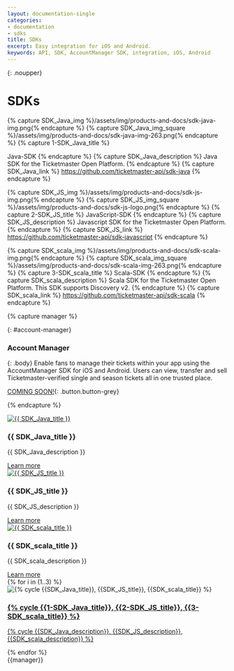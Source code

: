 ```yaml
---
layout: documentation-single
categories:
- documentation
- sdks
title: SDKs
excerpt: Easy integration for iOS and Android.
keywords: API, SDK, AccountManager SDK, integration, iOS, Android
---
```



{: .noupper}
# SDKs

{% capture SDK_Java_img %}/assets/img/products-and-docs/sdk-java-img.png{% endcapture %}
{% capture SDK_Java_img_square %}/assets/img/products-and-docs/sdk-java-img-263.png{% endcapture %}
{% capture 1-SDK_Java_title %}

Java-SDK
{% endcapture %}
{% capture SDK_Java_description %}
Java SDK for the Ticketmaster Open Platform. 
{% endcapture %}
{% capture SDK_Java_link %}
https://github.com/ticketmaster-api/sdk-java
{% endcapture %}

{% capture SDK_JS_img %}/assets/img/products-and-docs/sdk-js-img.png{% endcapture %}
{% capture SDK_JS_img_square %}/assets/img/products-and-docs/sdk-js-logo.png{% endcapture %}
{% capture 2-SDK_JS_title %}
JavaScript-SDK
{% endcapture %}
{% capture SDK_JS_description %}
Javascript SDK for the Ticketmaster Open Platform.
{% endcapture %}
{% capture SDK_JS_link %}
https://github.com/ticketmaster-api/sdk-javascript
{% endcapture %}

{% capture SDK_scala_img %}/assets/img/products-and-docs/sdk-scala-img.png{% endcapture %}
{% capture SDK_scala_img_square %}/assets/img/products-and-docs/sdk-scala-img-263.png{% endcapture %}
{% capture 3-SDK_scala_title %}
Scala-SDK
{% endcapture %}
{% capture SDK_scala_description %}
Scala SDK for the Ticketmaster Open Platform. This SDK supports Discovery v2.
{% endcapture %}
{% capture SDK_scala_link %}
https://github.com/ticketmaster-api/sdk-scala
{% endcapture %}

{% capture manager %}

{: #account-manager}
### Account Manager

{: .body}
Enable fans to manage their tickets within your app using 
the AccountManager SDK for iOS and Android. Users can 
view, transfer and sell Ticketmaster-verified single and 
season tickets all in one trusted place.

[COMING SOON!](javascript:void(0)){: .button.button-grey}

{% endcapture %}


<div class="no-desktop" markdown="1">
  <div class="raw" id="sdk-java"> 
    <div class="col-xs-12 col-sm-12 col-md-9 col-lg-10">        
        <div class="tutorials-article">                
            <a href="{{ SDK_Java_link }}"><img src=" {{ SDK_Java_img }} " class="image" alt="{{ SDK_Java_title }}"/></a>                
            <div class="announcement">
                <h3>{{ SDK_Java_title }}</h3>
                <p>{{ SDK_Java_description }}</p>
                <a class="button button-blue" href="{{ SDK_Java_link }}">Learn more</a>              
            </div>                
        </div>
    </div>
    <div class="clearfix" ></div>
  </div>  
  <div class="raw" id="sdk-javascript"> 
    <div class="col-xs-12 col-sm-12 col-md-9 col-lg-10">        
        <div class="tutorials-article">                
            <a href="{{ SDK_JS_link }}"><img src=" {{ SDK_JS_img }} " class="image" alt="{{ SDK_JS_title }}"/></a>                
            <div class="announcement">
                <h3>{{ SDK_JS_title }}</h3>
                <p>{{ SDK_JS_description }}</p>
                <a class="button button-blue" href="{{ SDK_JS_link }}">Learn more</a>              
            </div>                
        </div>
    </div>
    <div class="clearfix" ></div>
  </div>  
  <div class="raw" id="sdk-scala"> 
    <div class="col-xs-12 col-sm-12 col-md-9 col-lg-10">        
        <div class="tutorials-article">                
            <a href="{{ SDK_scala_link }}"><img src=" {{ SDK_scala_img }} " class="image" alt="{{ SDK_scala_title }}"/></a>                
            <div class="announcement">
                <h3>{{ SDK_scala_title }}</h3>
                <p>{{ SDK_scala_description }}</p>
                <a class="button button-blue" href="{{ SDK_scala_link }}">Learn more</a>              
            </div>                
        </div>
    </div>
    <div class="clearfix" ></div>
  </div>  
</div>


<!--caution! static loop 1 to 3-->
<div class="row tiles-wrapper desktop">
{% for i in (1..3) %}   
  <div class="col-md-4 col-lg-4 flipper" >      
    <div class="card">    
        <div class="content">
            <div class="front cardFront">            
              <div class="img-wrapper">
                <img src="{% cycle {{SDK_Java_img_square}}, {{SDK_JS_img_square}},  {{SDK_scala_img_square}} %}" 
                     alt="{% cycle {{SDK_Java_title}}, {{SDK_JS_title}}, {{SDK_scala_title}} %}">
              </div>
            </div>
            <div class="back cardBack">
              <a href="{% cycle {{SDK_Java_link}},        {{SDK_JS_link}},        {{SDK_scala_link}} %}">
                   <h3>{% cycle {{1-SDK_Java_title}},     {{2-SDK_JS_title}},     {{3-SDK_scala_title}} %}</h3>           
                    <p>{% cycle {{SDK_Java_description}}, {{SDK_JS_description}}, {{SDK_scala_description}} %}</p>
              </a>
            </div>
        </div>
    </div> 
  </div>  
{% endfor %}
</div><!--tiles-wrapper-->

<div class="grey-box android" markdown="1">
{{manager}}
</div>

<div id="disqus_thread" style="margin-top: 50px;"></div>
<script>
    var disqus_config = function () {
        if (window.location.hostname != 'developer.ticketmaster.com') {
            var pageURL = window.location.href.replace(window.location.host, 'developer.ticketmaster.com');
            this.page.url = pageURL || "http://developer.ticketmaster.com/";
        }
        this.page.url = document.URL || "http://developer.ticketmaster.com/";
        // this.page.identifier = "{{page.title}}";
        this.page.identifier = "http://developer.ticketmaster.com/products-and-docs/sdks/";
    };
    (function() { // DON'T EDIT BELOW THIS LINE
        var d = document, s = d.createElement('script');

        s.src = '//ticketmasterapi.disqus.com/embed.js';

        s.setAttribute('data-timestamp', +new Date());
        (d.head || d.body).appendChild(s);
    })();
</script>
